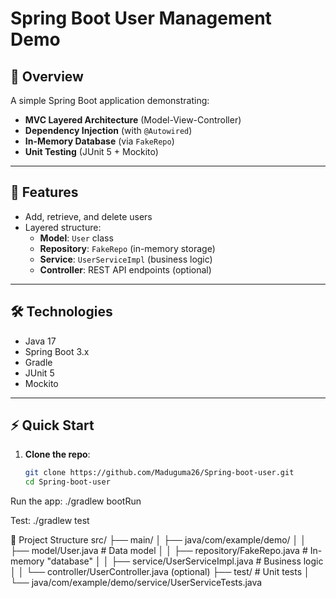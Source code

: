 # Spring Boot User Management Demo  

## 📌 Overview  
A simple Spring Boot application demonstrating:  
- **MVC Layered Architecture** (Model-View-Controller)  
- **Dependency Injection** (with `@Autowired`)  
- **In-Memory Database** (via `FakeRepo`)  
- **Unit Testing** (JUnit 5 + Mockito)  

---


## 🚀 Features  
- Add, retrieve, and delete users  
- Layered structure:  
  - **Model**: `User` class  
  - **Repository**: `FakeRepo` (in-memory storage)  
  - **Service**: `UserServiceImpl` (business logic)  
  - **Controller**: REST API endpoints (optional)  

---

## 🛠️ Technologies  
- Java 17  
- Spring Boot 3.x  
- Gradle  
- JUnit 5  
- Mockito  

---

## ⚡ Quick Start  
1. **Clone the repo**:  
   ```bash
   git clone https://github.com/Maduguma26/Spring-boot-user.git
   cd Spring-boot-user
Run the app:
./gradlew bootRun


Test:
./gradlew test


📂 Project Structure
src/
├── main/
│   ├── java/com/example/demo/
│   │   ├── model/User.java             # Data model
│   │   ├── repository/FakeRepo.java    # In-memory "database"
│   │   ├── service/UserServiceImpl.java # Business logic
│   │   └── controller/UserController.java (optional)
├── test/                              # Unit tests
│   └── java/com/example/demo/service/UserServiceTests.java


